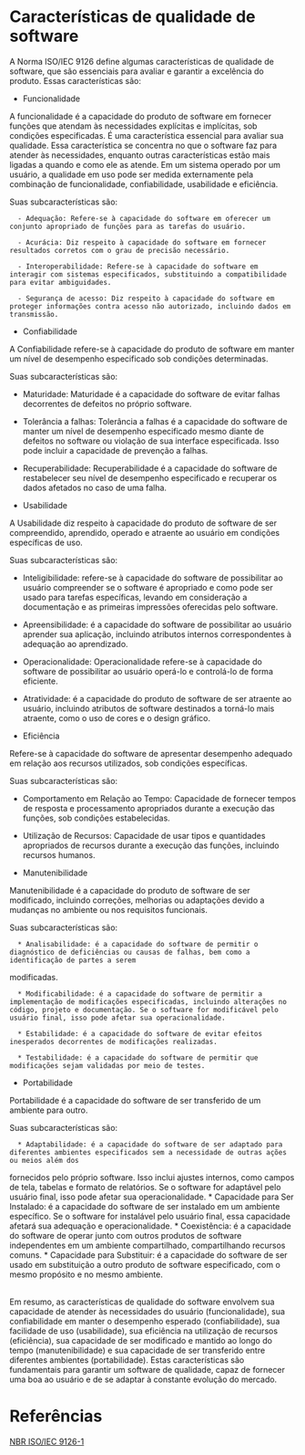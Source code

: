 # Características de qualidade de software

A Norma ISO/IEC 9126 define algumas características de qualidade de software, que são essenciais para avaliar e garantir a excelência do produto.
Essas características são:

* Funcionalidade 

A funcionalidade é a capacidade do produto de software em fornecer funções que atendam às necessidades explícitas e implícitas, sob condições especificadas. 
É uma característica essencial para avaliar sua qualidade. Essa característica se concentra no que o software faz para atender às necessidades, enquanto outras 
características estão mais ligadas a quando e como ele as atende. Em um sistema operado por um usuário, a qualidade em uso pode ser medida externamente pela 
combinação de funcionalidade, confiabilidade, usabilidade e eficiência.

Suas subcaracterísticas são:

      - Adequação: Refere-se à capacidade do software em oferecer um conjunto apropriado de funções para as tarefas do usuário.

      - Acurácia: Diz respeito à capacidade do software em fornecer resultados corretos com o grau de precisão necessário.

      - Interoperabilidade: Refere-se à capacidade do software em interagir com sistemas especificados, substituindo a compatibilidade para evitar ambiguidades.

      - Segurança de acesso: Diz respeito à capacidade do software em proteger informações contra acesso não autorizado, incluindo dados em transmissão.

* Confiabilidade 

A Confiabilidade refere-se à capacidade do produto de software em manter um nível de desempenho especificado sob condições determinadas.

Suas subcaracterísticas são:

   * Maturidade: Maturidade é a capacidade do software de evitar falhas decorrentes de defeitos no próprio software.

   * Tolerância a falhas: Tolerância a falhas é a capacidade do software de manter um nível de desempenho especificado mesmo diante de defeitos no software ou 
violação de sua interface especificada. Isso pode incluir a capacidade de prevenção a falhas.

   * Recuperabilidade: Recuperabilidade é a capacidade do software de restabelecer seu nível de desempenho especificado e recuperar os dados afetados no caso de 
uma falha.

* Usabilidade 

A Usabilidade diz respeito à capacidade do produto de software de ser compreendido, aprendido, operado e atraente ao usuário em condições específicas de uso.

Suas subcaracterísticas são:

   * Inteligibilidade: refere-se à capacidade do software de possibilitar ao usuário compreender se o software é apropriado e como pode ser usado para tarefas 
específicas, levando em consideração a documentação e as primeiras impressões oferecidas pelo software.

   * Apreensibilidade: é a capacidade do software de possibilitar ao usuário aprender sua aplicação, incluindo atributos internos correspondentes à adequação ao 
aprendizado.

   * Operacionalidade: Operacionalidade refere-se à capacidade do software de possibilitar ao usuário operá-lo e controlá-lo de forma eficiente.

   * Atratividade: é a capacidade do produto de software de ser atraente ao usuário, incluindo atributos de software destinados a torná-lo mais atraente, 
como o uso de cores e o design gráfico.

* Eficiência 

Refere-se à capacidade do software de apresentar desempenho adequado em relação aos recursos utilizados, sob condições específicas.

Suas subcaracterísticas são:

   * Comportamento em Relação ao Tempo: Capacidade de fornecer tempos de resposta e processamento apropriados durante a execução das funções, sob condições 
estabelecidas.
   * Utilização de Recursos: Capacidade de usar tipos e quantidades apropriados de recursos durante a execução das funções, incluindo recursos humanos.

* Manutenibilidade 

Manutenibilidade é a capacidade do produto de software de ser modificado, incluindo correções, melhorias ou adaptações devido a mudanças no ambiente ou nos 
requisitos funcionais.

Suas subcaracterísticas são:

      * Analisabilidade: é a capacidade do software de permitir o diagnóstico de deficiências ou causas de falhas, bem como a identificação de partes a serem 
modificadas.

      * Modificabilidade: é a capacidade do software de permitir a implementação de modificações especificadas, incluindo alterações no código, projeto e documentação. Se o software for modificável pelo usuário final, isso pode afetar sua operacionalidade.

      * Estabilidade: é a capacidade do software de evitar efeitos inesperados decorrentes de modificações realizadas.

      * Testabilidade: é a capacidade do software de permitir que modificações sejam validadas por meio de testes.

* Portabilidade

Portabilidade é a capacidade do software de ser transferido de um ambiente para outro.

Suas subcaracterísticas são:

      * Adaptabilidade: é a capacidade do software de ser adaptado para diferentes ambientes especificados sem a necessidade de outras ações ou meios além dos 
fornecidos pelo próprio software. Isso inclui ajustes internos, como campos de tela, tabelas e formato de relatórios. Se o software for adaptável pelo usuário 
final, isso pode afetar sua operacionalidade.
      * Capacidade para Ser Instalado: é a capacidade do software de ser instalado em um ambiente específico. Se o software for instalável pelo usuário final, 
essa capacidade afetará sua adequação e operacionalidade.
      * Coexistência: é a capacidade do software de operar junto com outros produtos de software independentes em um ambiente compartilhado, compartilhando recursos 
comuns.
      * Capacidade para Substituir: é a capacidade do software de ser usado em substituição a outro produto de software especificado, com o mesmo propósito e no mesmo ambiente.  


<br>Em resumo, as características de qualidade do software envolvem sua capacidade de atender às necessidades do usuário (funcionalidade), sua confiabilidade em 
manter o desempenho esperado (confiabilidade), sua facilidade de uso (usabilidade), sua eficiência na utilização de recursos (eficiência), sua capacidade de ser 
modificado e mantido ao longo do tempo (manutenibilidade) e sua capacidade de ser transferido entre diferentes ambientes (portabilidade). 
Estas características são fundamentais para garantir um software de qualidade, capaz de fornecer uma boa ao usuário e de se adaptar à constante evolução do mercado.


# Referências
[NBR ISO/IEC 9126-1](https://jkolb.com.br/wp-content/uploads/2014/02/NBR-ISO_IEC-9126-1.pdf)
